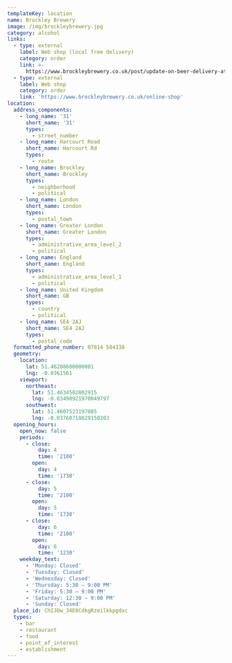 ```yaml
---
templateKey: location
name: Brockley Brewery
image: /img/brockleybrewery.jpg
category: alcohol
links:
  - type: external
    label: Web shop (local free delivery)
    category: order
    link: >-
      https://www.brockleybrewery.co.uk/post/update-on-beer-delivery-at-brockley-brewery
  - type: external
    label: Web shop
    category: order
    link: 'https://www.brockleybrewery.co.uk/online-shop'
location:
  address_components:
    - long_name: '31'
      short_name: '31'
      types:
        - street_number
    - long_name: Harcourt Road
      short_name: Harcourt Rd
      types:
        - route
    - long_name: Brockley
      short_name: Brockley
      types:
        - neighborhood
        - political
    - long_name: London
      short_name: London
      types:
        - postal_town
    - long_name: Greater London
      short_name: Greater London
      types:
        - administrative_area_level_2
        - political
    - long_name: England
      short_name: England
      types:
        - administrative_area_level_1
        - political
    - long_name: United Kingdom
      short_name: GB
      types:
        - country
        - political
    - long_name: SE4 2AJ
      short_name: SE4 2AJ
      types:
        - postal_code
  formatted_phone_number: 07814 584338
  geometry:
    location:
      lat: 51.46208600000001
      lng: -0.0361561
    viewport:
      northeast:
        lat: 51.4634502802915
        lng: -0.03490921970849797
      southwest:
        lat: 51.4607523197085
        lng: -0.03760718029150203
  opening_hours:
    open_now: false
    periods:
      - close:
          day: 4
          time: '2100'
        open:
          day: 4
          time: '1730'
      - close:
          day: 5
          time: '2100'
        open:
          day: 5
          time: '1730'
      - close:
          day: 6
          time: '2100'
        open:
          day: 6
          time: '1230'
    weekday_text:
      - 'Monday: Closed'
      - 'Tuesday: Closed'
      - 'Wednesday: Closed'
      - 'Thursday: 5:30 – 9:00 PM'
      - 'Friday: 5:30 – 9:00 PM'
      - 'Saturday: 12:30 – 9:00 PM'
      - 'Sunday: Closed'
  place_id: ChIJDw_34E8CdkgRzeilkkpgdxc
  types:
    - bar
    - restaurant
    - food
    - point_of_interest
    - establishment
---
```

